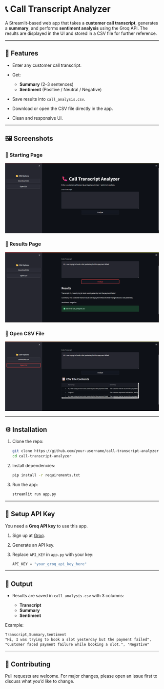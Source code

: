 
# 📞 Call Transcript Analyzer

A Streamlit-based web app that takes a **customer call transcript**, generates a **summary**, and performs **sentiment analysis** using the Groq API. The results are displayed in the UI and stored in a CSV file for further reference.

---

## 🚀 Features

* Enter any customer call transcript.
* Get:

  * **Summary** (2–3 sentences)
  * **Sentiment** (Positive / Neutral / Negative)
* Save results into `call_analysis.csv`.
* Download or open the CSV file directly in the app.
* Clean and responsive UI.

---

## 🖼️ Screenshots

### 🔹 Starting Page

![Starting Page](starting_page.png)

### 🔹 Results Page

![Results](Result.png)

### 🔹 Open CSV File

![Open CSV](open_csv_file.png)

---

## ⚙️ Installation

1. Clone the repo:

   ```bash
   git clone https://github.com/your-username/call-transcript-analyzer.git
   cd call-transcript-analyzer
   ```

2. Install dependencies:

   ```bash
   pip install -r requirements.txt
   ```

3. Run the app:

   ```bash
   streamlit run app.py
   ```

---

## 🔑 Setup API Key

You need a **Groq API key** to use this app.

1. Sign up at [Groq](https://groq.com/).
2. Generate an API key.
3. Replace `API_KEY` in `app.py` with your key:

   ```python
   API_KEY = "your_groq_api_key_here"
   ```

---

## 📂 Output

* Results are saved in `call_analysis.csv` with 3 columns:

  * **Transcript**
  * **Summary**
  * **Sentiment**

Example:

```csv
Transcript,Summary,Sentiment
"Hi, I was trying to book a slot yesterday but the payment failed", "Customer faced payment failure while booking a slot.", "Negative"
```

---
 

## 🤝 Contributing

Pull requests are welcome. For major changes, please open an issue first to discuss what you’d like to change.

 
